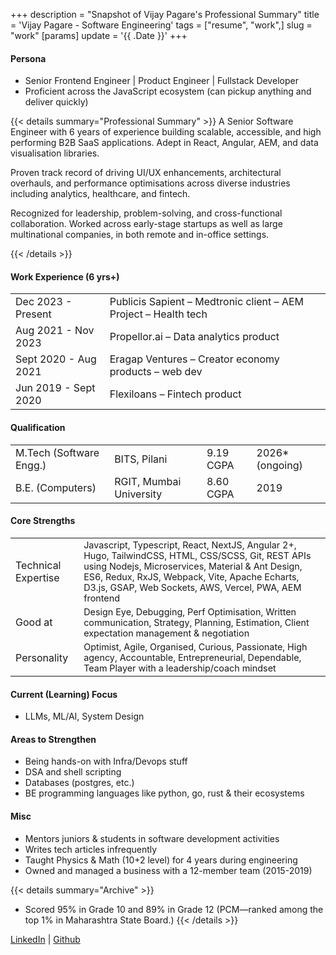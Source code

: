 +++
description = "Snapshot of Vijay Pagare's Professional Summary"
title = 'Vijay Pagare - Software Engineering'
tags = ["resume", "work",]
slug = "work"
[params]
  update = '{{ .Date }}'
+++

#### Persona

- Senior Frontend Engineer | Product Engineer | Fullstack Developer
- Proficient across the JavaScript ecosystem (can pickup anything and deliver quickly)


{{< details summary="Professional Summary" >}}
A Senior Software Engineer with 6 years of experience building scalable, accessible, and high performing B2B SaaS applications. Adept in React, Angular, AEM, and data visualisation libraries.

Proven track record of driving UI/UX enhancements, architectural overhauls, and performance optimisations across diverse industries including analytics, healthcare, and fintech. 

Recognized for leadership, problem-solving, and cross-functional collaboration. Worked across early-stage startups as well as large multinational companies, in both remote and in-office settings.


{{< /details >}}

#### Work Experience (6 yrs+)

<table>
  <tr>
    <td>Dec 2023 - Present</td>
    <td>Publicis Sapient – Medtronic client – AEM Project – Health tech</td>
  </tr>
  <tr>
    <td>Aug 2021 - Nov 2023</td>
    <td>Propellor.ai – Data analytics product</td>
  </tr>
  <tr>
    <td>Sept 2020 - Aug 2021</td>
    <td>Eragap Ventures – Creator economy products – web dev</td>
  </tr>
  <tr>
    <td>Jun 2019 - Sept 2020</td>
    <td>Flexiloans – Fintech product</td>
  </tr>
</table>

#### Qualification

<table>
  <tr>
    <td>M.Tech (Software Engg.)</td>
    <td>BITS, Pilani</td>
    <td>9.19 CGPA</td>
    <td>2026* (ongoing)</td>
  </tr>
  <tr>
    <td>B.E. (Computers)</td>
    <td>RGIT, Mumbai University</td>
    <td>8.60 CGPA</td>
    <td>2019</td>
  </tr>
</table>

#### Core Strengths

<table >
  <tr>
    <td>Technical Expertise</td>
    <td style="font-size:0.9em">
      Javascript, Typescript, React, NextJS, Angular 2+, Hugo, TailwindCSS, HTML, CSS/SCSS, 
      Git, REST APIs using Nodejs, Microservices, Material & Ant Design, ES6, Redux, RxJS, 
      Webpack, Vite, Apache Echarts, D3.js, GSAP, Web Sockets, AWS, Vercel, PWA, AEM frontend
    </td>
  </tr>
  <tr>
    <td>Good at</td>
    <td style="font-size:0.9em">
      Design Eye, Debugging, Perf Optimisation, Written communication, Strategy, 
      Planning, Estimation, Client expectation management &amp; negotiation
    </td>
  </tr>
  <tr>
    <td>Personality</td>
    <td style="font-size:0.9em">
      Optimist, Agile, Organised, Curious, Passionate, High agency, Accountable, Entrepreneurial, 
      Dependable, Team Player with a leadership/coach mindset
    </td>
  </tr>
</table>

#### Current (Learning) Focus

- LLMs, ML/AI, System Design

#### Areas to Strengthen

- Being hands-on with Infra/Devops stuff
- DSA and shell scripting
- Databases (postgres, etc.)
- BE programming languages like python, go, rust & their ecosystems 

#### Misc

- Mentors juniors & students in software development activities
- Writes tech articles infrequently
- Taught Physics & Math (10+2 level) for 4 years during engineering 
- Owned and managed a business with a 12-member team (2015-2019)

{{< details summary="Archive" >}}
- Scored 95% in Grade 10 and 89% in Grade 12 (PCM—ranked among the top 1% in Maharashtra State Board.)
{{< /details >}}

[LinkedIn](https://www.linkedin.com/in/pagarevijayy/) | [Github](https://github.com/pagarevijayy)
